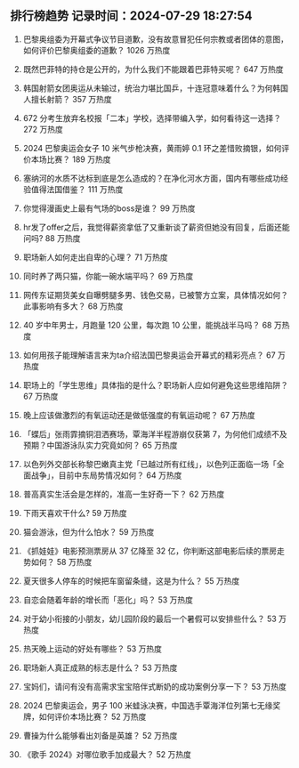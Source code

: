
## 排行榜趋势 记录时间：2024-07-29 18:27:54
  
  1. 巴黎奥组委为开幕式争议节目道歉，没有故意冒犯任何宗教或者团体的意图，如何评价巴黎奥组委的道歉？ 1026 万热度
    
  2. 既然巴菲特的持仓是公开的，为什么我们不能跟着巴菲特买呢？ 647 万热度
    
  3. 韩国射箭女团奥运从未输过，统治力堪比国乒，十连冠意味着什么？为何韩国人擅长射箭？ 357 万热度
    
  4. 672 分考生放弃名校报「二本」学校，选择带编入学，如何看待这一选择？ 272 万热度
    
  5. 2024 巴黎奥运会女子 10 米气步枪决赛，黄雨婷 0.1 环之差惜败摘银，如何评价本场比赛？ 189 万热度
    
  6. 塞纳河的水质不达标到底是怎么造成的？在净化河水方面，国内有哪些成功经验值得法国借鉴？ 111 万热度
    
  7. 你觉得漫画史上最有气场的boss是谁？ 99 万热度
    
  8. hr发了offer之后，我觉得薪资拿低了又重新谈了薪资但她没有回复，后面还能问吗? 88 万热度
    
  9. 职场新人如何走出自卑的心理？ 71 万热度
    
  10. 同时养了两只猫，你能一碗水端平吗？ 69 万热度
    
  11. 网传东证期货美女自曝劈腿多男、钱色交易，已被警方立案，具体情况如何？此事影响有多大？ 68 万热度
    
  12. 40 岁中年男士，月跑量 120 公里，每次跑 10 公里，能挑战半马吗？ 68 万热度
    
  13. 如何用孩子能理解语言来为ta介绍法国巴黎奥运会开幕式的精彩亮点？ 67 万热度
    
  14. 职场上的「学生思维」具体指的是什么？职场新人应如何避免这些思维陷阱？ 67 万热度
    
  15. 晚上应该做激烈的有氧运动还是做低强度的有氧运动呢？ 67 万热度
    
  16. 「蝶后」张雨霏摘铜泪洒赛场，覃海洋半程游崩仅获第 7，为何他们成绩不及预期？中国游泳队实力究竟如何？ 65 万热度
    
  17. 以色列外交部长称黎巴嫩真主党「已越过所有红线」，以色列正面临一场「全面战争」，目前中东局势情况如何？ 64 万热度
    
  18. 普高真实生活会是怎样的，准高一生好奇一下？ 62 万热度
    
  19. 下雨天喜欢干什么? 59 万热度
    
  20. 猫会游泳，但为什么怕水？ 59 万热度
    
  21. 《抓娃娃》电影预测票房从 37 亿降至 32 亿，你判断这部电影后续的票房走势如何？ 58 万热度
    
  22. 夏天很多人停车的时候把车窗留条缝，这是为什么？ 55 万热度
    
  23. 自恋会随着年龄的增长而「恶化」吗？ 53 万热度
    
  24. 对于幼小衔接的小朋友，幼儿园阶段的最后一个暑假可以安排些什么？ 53 万热度
    
  25. 热天晚上运动的好处有哪些？ 53 万热度
    
  26. 职场新人真正成熟的标志是什么？ 53 万热度
    
  27. 宝妈们，请问有没有高需求宝宝陪伴式断奶的成功案例分享一下？ 53 万热度
    
  28. 2024 巴黎奥运会，男子 100 米蛙泳决赛，中国选手覃海洋位列第七无缘奖牌，如何评价本场比赛？ 52 万热度
    
  29. 曹操为什么能够看出刘备是英雄？ 52 万热度
    
  30. 《歌手 2024》对哪位歌手加成最大？ 52 万热度
    